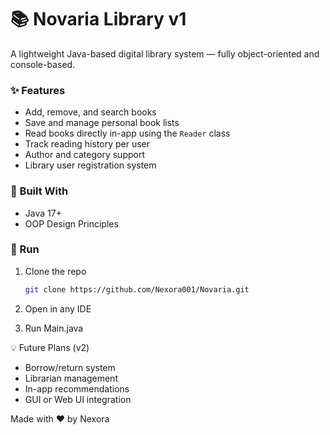 # 📚 Novaria Library v1

A lightweight Java-based digital library system — fully object-oriented and console-based.

### ✨ Features
- Add, remove, and search books
- Save and manage personal book lists
- Read books directly in-app using the `Reader` class
- Track reading history per user
- Author and category support
- Library user registration system

### 🧠 Built With
- Java 17+
- OOP Design Principles

### 🚀 Run
1. Clone the repo
   ```bash
   git clone https://github.com/Nexora001/Novaria.git
2. Open in any IDE

3. Run Main.java

💡 Future Plans (v2)
- Borrow/return system
- Librarian management 
- In-app recommendations 
- GUI or Web UI integration

Made with ❤️ by Nexora
